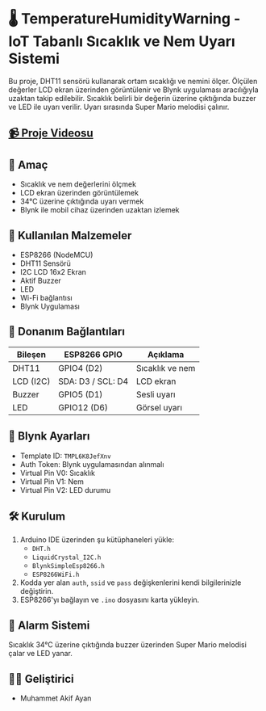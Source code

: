 # 🌡️ TemperatureHumidityWarning - IoT Tabanlı Sıcaklık ve Nem Uyarı Sistemi

Bu proje, DHT11 sensörü kullanarak ortam sıcaklığı ve nemini ölçer. Ölçülen değerler LCD ekran üzerinden görüntülenir ve Blynk uygulaması aracılığıyla uzaktan takip edilebilir. Sıcaklık belirli bir değerin üzerine çıktığında buzzer ve LED ile uyarı verilir. Uyarı sırasında Super Mario melodisi çalınır.

## [📹 Proje Videosu](https://www.youtube.com/watch?v=UFVGz6wSowM)

## 🎯 Amaç
- Sıcaklık ve nem değerlerini ölçmek
- LCD ekran üzerinden görüntülemek
- 34°C üzerine çıktığında uyarı vermek
- Blynk ile mobil cihaz üzerinden uzaktan izlemek

## 🧰 Kullanılan Malzemeler
- ESP8266 (NodeMCU)
- DHT11 Sensörü
- I2C LCD 16x2 Ekran
- Aktif Buzzer
- LED
- Wi-Fi bağlantısı
- Blynk Uygulaması

## 🔌 Donanım Bağlantıları

| Bileşen     | ESP8266 GPIO | Açıklama           |
|-------------|---------------|--------------------|
| DHT11       | GPIO4 (D2)    | Sıcaklık ve nem    |
| LCD (I2C)   | SDA: D3 / SCL: D4 | LCD ekran        |
| Buzzer      | GPIO5 (D1)    | Sesli uyarı        |
| LED         | GPIO12 (D6)   | Görsel uyarı       |

## 📱 Blynk Ayarları
- Template ID: `TMPL6K8JefXnv`
- Auth Token: Blynk uygulamasından alınmalı
- Virtual Pin V0: Sıcaklık
- Virtual Pin V1: Nem
- Virtual Pin V2: LED durumu

## 🛠️ Kurulum
1. Arduino IDE üzerinden şu kütüphaneleri yükle:
   - `DHT.h`
   - `LiquidCrystal_I2C.h`
   - `BlynkSimpleEsp8266.h`
   - `ESP8266WiFi.h`
2. Kodda yer alan `auth`, `ssid` ve `pass` değişkenlerini kendi bilgilerinizle değiştirin.
3. ESP8266'yı bağlayın ve `.ino` dosyasını karta yükleyin.

## 🎵 Alarm Sistemi
Sıcaklık 34°C üzerine çıktığında buzzer üzerinden Super Mario melodisi çalar ve LED yanar.

## 👨‍💻 Geliştirici
- Muhammet Akif Ayan
